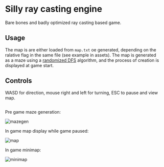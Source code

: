 # Silly ray casting engine
Bare bones and badly optimized ray casting based game.
## Usage
The map is are either loaded from `map.txt` oe generated, depending on the ralative flag in the same file (see example in assets).
The map is generated as a maze using a [randomized DFS](https://en.wikipedia.org/wiki/Maze_generation_algorithm#Randomized_depth-first_search) algorithm,
and the process of creation is displayed at game start.
## Controls
WASD for direction, mouse right and left for turning, ESC to pause and view map.
## 
Pre game maze generation:

![mazegen](https://github.com/user-attachments/assets/3bf60432-273b-4bbc-b7fd-d76891879657)

In game map display while game paused:

![map](https://github.com/user-attachments/assets/be7005ea-6335-411e-824a-6ce9ebf63a94)

In game minimap:

![minimap](https://github.com/user-attachments/assets/c6700558-e933-44c5-8c10-7b3721ebbfc1)
